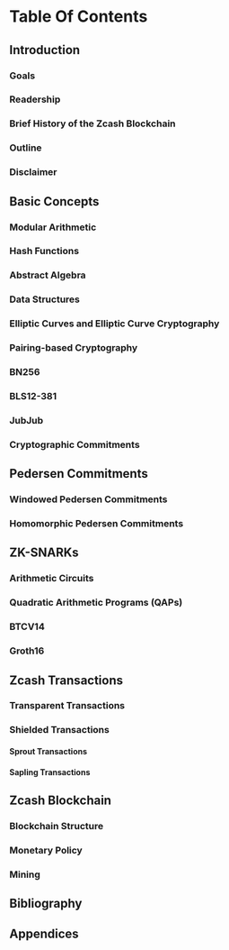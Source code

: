 # Table Of Contents

## Introduction
### Goals
### Readership
### Brief History of the Zcash Blockchain
### Outline
### Disclaimer

## Basic Concepts
### Modular Arithmetic
### Hash Functions
### Abstract Algebra
### Data Structures
### Elliptic Curves and Elliptic Curve Cryptography
### Pairing-based Cryptography
### BN256
### BLS12-381
### JubJub
### Cryptographic Commitments

## Pedersen Commitments
### Windowed Pedersen Commitments
### Homomorphic Pedersen Commitments

## ZK-SNARKs
### Arithmetic Circuits
### Quadratic Arithmetic Programs (QAPs)
### BTCV14
### Groth16

## Zcash Transactions
### Transparent Transactions
### Shielded Transactions
#### Sprout Transactions
#### Sapling Transactions

## Zcash Blockchain
### Blockchain Structure
### Monetary Policy
### Mining

## Bibliography

## Appendices
